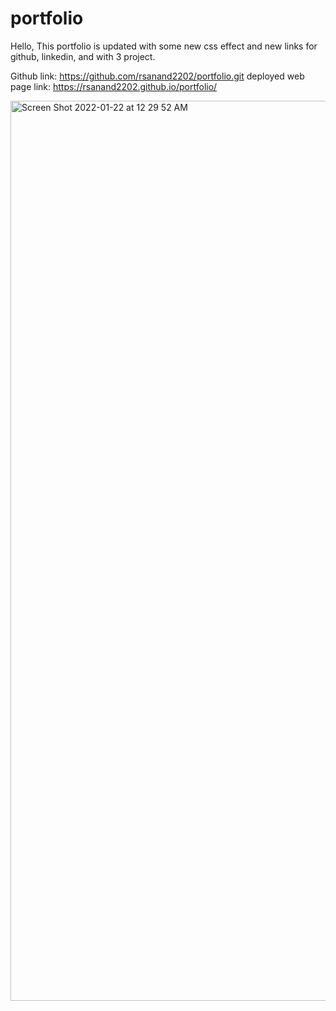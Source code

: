 # portfolio
Hello, This portfolio is updated with some  new css effect and new links for github, linkedin, and with 3 project. 


Github link: https://github.com/rsanand2202/portfolio.git
deployed web page link:  https://rsanand2202.github.io/portfolio/





<img width="1440" alt="Screen Shot 2022-01-22 at 12 29 52 AM" src="https://user-images.githubusercontent.com/94412449/150626197-f641860b-d57f-4a5d-bf72-efd9ee2b9dfa.png">

